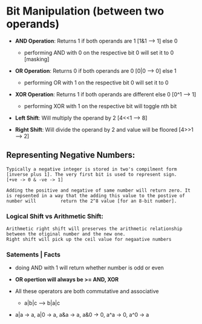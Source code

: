 # Bit Manipulation (between two operands)

  - **AND Operation**: Returns 1 if both operands are 1 [1&1 --> 1] else 0
    - performing AND with 0 on the respective bit 0 will set it to 0 [masking]

  - **OR  Operation**: Returns 0 if both operands are 0 [0|0 --> 0] else 1
    - performing OR  with 1 on the respective bit 0 will set it to 0

  - **XOR Operation**: Returns 1 if both operands are different else 0 [0^1 --> 1]
    - performing XOR with 1 on the respective bit will toggle nth bit

  - **Left Shift**: Will multiply the operand by 2 [4<<1 --> 8]

  - **Right Shift**: Will divide the operand by 2  and value will be floored  [4>>1 --> 2]


## Representing Negative Numbers:

    Typically a negative integer is stored in two's compilment form [inverse plus 1]. The very first bit is used to represent sign. 
    [+ve -> 0 & -ve -> 1]

    Adding the positive and negative of same number will return zero. It is repsented in a way that the adding this value to the postive of number will         return the 2^8 value [for an 8-bit number].


### Logical Shift vs Arithmetic Shift:

    Arithmetic right shift will preserves the arithmetic relationship between the otiginal number and the new one. 
    Right shift will pick up the ceil value for negaative numbers

### Satements | Facts

  - doing AND with 1 will return whether number is odd or even

  - **OR opertion will always be >= AND, XOR**
  
  - All these operators are both commutative and associative
    - a|b|c --> b|a|c
  
  - a|a -> a, a|0 -> a, a&a -> a, a&0 -> 0, a^a -> 0, a^0 -> a
